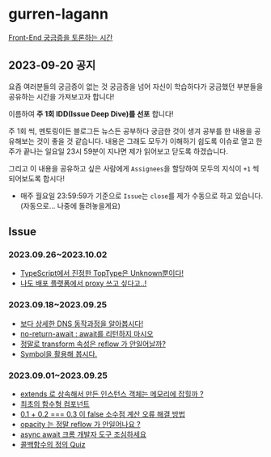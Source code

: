 # gurren-lagann
[Front-End 궁금증을 토론하는 시간](https://github.com/fe-drilling/gurren-lagann/issues)

## 2023-09-20 공지
요즘 여러분들의 궁금증이 없는 것 궁금증을 넘어 자신이 학습하다가 궁금했던 부분들을 공유하는 시간을 가져보고자 합니다!

이름하여 **주 1회 IDD(Issue Deep Dive)를 선포** 합니다!

주 1회 씩, 멘토링이든 블로그든 뉴스든 공부하다 궁금한 것이 생겨 공부를 한 내용을 공유해보는 것이 좋을 것 같습니다.
내용은 그래도 모두가 이해하기 쉽도록 이슈로 열고 한 주가 끝나는 일요일 23시 59분이 지나면 제가 읽어보고 닫도록 하겠습니다.

그리고 이 내용을 공유하고 싶은 사람에게 `Assignees`을 할당하여 모두의 지식이 `+1` 씩 되어보도록 합시다!

- 매주 월요일 23:59:59가 기준으로 `Issue`는 `close`를 제가 수동으로 하고 있습니다. (자동으로... 나중에 돌려놓을게요)

## Issue
### 2023.09.26~2023.10.02
- [TypeScript에서 진정한 TopType은 Unknown뿐이다!](https://github.com/fe-drilling/gurren-lagann/issues/14)
- [나도 배포 플랫폼에서 proxy 쓰고 싶다고..! ](https://github.com/fe-drilling/gurren-lagann/issues/13)

### 2023.09.18~2023.09.25
- [보다 상세한 DNS 동작과정을 알아봅시다!](https://github.com/fe-drilling/gurren-lagann/issues/12)
- [no-return-await : await를 리턴하지 마시오](https://github.com/fe-drilling/gurren-lagann/issues/11)
- [정말로 transform 속성은 reflow 가 안일어날까?](https://github.com/fe-drilling/gurren-lagann/issues/10)
- [Symbol을 활용해 봅시다.](https://github.com/fe-drilling/gurren-lagann/issues/9)

### 2023.09.01~2023.09.25
- [extends 로 상속해서 만든 인스턴스 객체는 메모리에 잡힐까 ?](https://github.com/fe-drilling/gurren-lagann/issues/7)
- [최초의 함수형 컴포넌트](https://github.com/fe-drilling/gurren-lagann/issues/5)
- [0.1 + 0.2 === 0.3 이 false 소수점 계산 오류 해결 방법](https://github.com/fe-drilling/gurren-lagann/issues/4)
- [opacity 는 정말 reflow 가 안일어나요 ?](https://github.com/fe-drilling/gurren-lagann/issues/3)
- [async await 크롬 개발자 도구 조심하세요](https://github.com/fe-drilling/gurren-lagann/issues/2)
- [콜백함수의 정의 Quiz](https://github.com/fe-drilling/gurren-lagann/issues/1)
